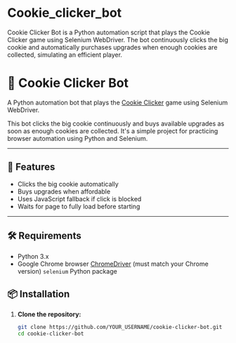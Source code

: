 # Cookie_clicker_bot
Cookie Clicker Bot is a Python automation script that plays the Cookie Clicker game using Selenium WebDriver. The bot continuously clicks the big cookie and automatically purchases upgrades when enough cookies are collected, simulating an efficient player.
# 🍪 Cookie Clicker Bot

A Python automation bot that plays the [Cookie Clicker](https://orteil.dashnet.org/cookieclicker/) game using Selenium WebDriver.

This bot clicks the big cookie continuously and buys available upgrades as soon as enough cookies are collected. It's a simple project for practicing browser automation using Python and Selenium.

---

## 📌 Features

- Clicks the big cookie automatically
- Buys upgrades when affordable
- Uses JavaScript fallback if click is blocked
- Waits for page to fully load before starting

---

## 🛠 Requirements

- Python 3.x
- Google Chrome browser
[ChromeDriver](https://sites.google.com/chromium.org/driver/) (must match your Chrome version)
`selenium` Python package

## 📦 Installation

1. **Clone the repository:**

   ```bash
   git clone https://github.com/YOUR_USERNAME/cookie-clicker-bot.git
   cd cookie-clicker-bot
